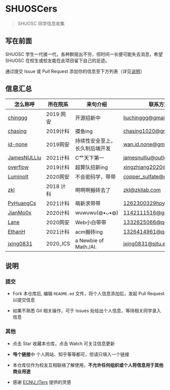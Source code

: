 # SHUOSCers

> SHUOSC 同学信息收集

## 写在前面

SHUOSC 学生一代接一代，各种群层出不穷，但时间一长便可能失去消息，希望 SHUOSC 在校生或校友能在此项目留下自己的足迹。

通过提交 Issue 或 Pull Request 添加你的信息至下方列表（详见[说明](#说明)）

<!-- 位置留的很宽啊，格式还是整齐一点好嗷 -->

## 信息汇总

| 怎么称呼                                                   | 所在院系 | 来句介绍                                                     | 联系方式                          | 甩个链接                                        |
| ---------------------------------------------------------- | -------- | ------------------------------------------------------------ | --------------------------------- | ----------------------------------------------- |
| [chinggg](https://github.com/chinggg) | 2019 网安 | 开源招新中 | liuchinggg@gmail.com | https://chinggg.github.io/ |
| [chasing](https://github.com/chasing1020) | 2019计科 | 摸鱼ing | chasing1020@gmail.com | https://chasing1020.github.io/ |
| [id-none](https://github.com/id-none) | 2019网安 | 持续性安全至上，长久制后端开发 | wan.id.none@gmail.com | https://id-none.github.io/ |
| [JamesNULLiu](https://github.com/jamesnulliu) | 2021计科 | C艹天下第一 | jamesnulliu@outlook.com | https://www.cnblogs.com/jamesnulliu/ |
| [overflow](http://xzalab.top) | 2019计科 | 超算队招新ing | xingzhiang2020@gmail.com | http://xzalab.top |
|[Luminolt](https://github.com/LuminolT)|2020网安|不会密码学，带带|copper_sulfate@qq.com|https://luminolt.cn/|
| [zkl](https://github.com/ZKLlab) | 2018 计科 | 啊啊啊搬砖去了 | zkl@zkllab.com | https://github.com/ZKLlab |
|[PyHuangCs](https://github.com/PyHuangCs)| 2021计科 | 萌新求带带 | 1262300329hpy@gmail.com | https://github.com/PyHuangCs |
|[JianMo0x](https://github.com/JianMo0x) | 2020计科 | wuwuwu(◍•ᴗ•◍) | 1142111516@gmail.com | https://jianmo0x.github.io |
|[Lane](https://github.com/LaneGong) | 2020网安 | Web小白带带 | 1332625066@qq.com | https://lanegong.github.io/ |
|[EthanH](https://github.com/EthanH3514) | 2021计科 | acm搬砖ing | 1326414961@qq.com | https://github.com/EthanH3514 |
|[jxing0831](https://github.com/jxing0831) | 2020_ICS | a Newbie of Math./AI. | jxing0831@sjtu.edu.cn | https://jxing0831.github.io/ |
## 说明

### 提交

+ Fork 本仓库后, 编辑 `README.md` 文件，将个人信息添加后，发起 Pull Request 以提交信息

+ 如果不熟悉 Git 相关操作，可于 Issues 处给出个人信息，等待相关同学录入信息

### 其他

+ 点击 Star 收藏本仓库，点击 Watch 可关注信息更新

+ **甩个链接**中 个人网站、知乎等等都可，但请只填入一个链接

+ 本仓库仅作为校友互相联络了解使用，**不允许任何组织或个人将信息用于其他商业用途**

+ 感谢 [ECNU_ITers](https://github.com/ECNUCSE/ECNU_ITers) 提供的灵感
